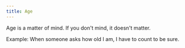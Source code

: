 ```yaml
---
title: Age
---
```


Age is a matter of mind.
If you don't mind, it doesn't matter.

Example: When someone asks how old I am, I have to count to be sure.
